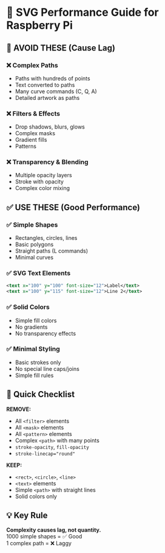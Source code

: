 
# 🚀 SVG Performance Guide for Raspberry Pi

## 🚫 **AVOID THESE** (Cause Lag)

### ❌ **Complex Paths**
- Paths with hundreds of points
- Text converted to paths
- Many curve commands (C, Q, A)
- Detailed artwork as paths

### ❌ **Filters & Effects**
- Drop shadows, blurs, glows
- Complex masks
- Gradient fills
- Patterns

### ❌ **Transparency & Blending**
- Multiple opacity layers
- Stroke with opacity
- Complex color mixing

## ✅ **USE THESE** (Good Performance)

### ✅ **Simple Shapes**
- Rectangles, circles, lines
- Basic polygons
- Straight paths (L commands)
- Minimal curves

### ✅ **SVG Text Elements**
```xml
<text x="100" y="100" font-size="12">Label</text>
<text x="100" y="115" font-size="12">Line 2</text>
```

### ✅ **Solid Colors**
- Simple fill colors
- No gradients
- No transparency effects

### ✅ **Minimal Styling**
- Basic strokes only
- No special line caps/joins
- Simple fill rules

## 🎯 **Quick Checklist**

**REMOVE:**
- All `<filter>` elements
- All `<mask>` elements  
- All `<pattern>` elements
- Complex `<path>` with many points
- `stroke-opacity`, `fill-opacity`
- `stroke-linecap="round"`

**KEEP:**
- `<rect>`, `<circle>`, `<line>`
- `<text>` elements
- Simple `<path>` with straight lines
- Solid colors only

## 💡 **Key Rule**
**Complexity causes lag, not quantity.**  
1000 simple shapes = ✅ Good  
1 complex path = ❌ Laggy
